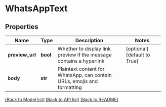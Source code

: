 # WhatsAppText

## Properties
Name | Type | Description | Notes
------------ | ------------- | ------------- | -------------
**preview_url** | **bool** | Whether to display link preview if the message contains a hyperlink | [optional] [default to True]
**body** | **str** | Plaintext content for WhatsApp, can contain URLs, emojis and formatting | 

[[Back to Model list]](../README.md#documentation-for-models) [[Back to API list]](../README.md#documentation-for-api-endpoints) [[Back to README]](../README.md)


